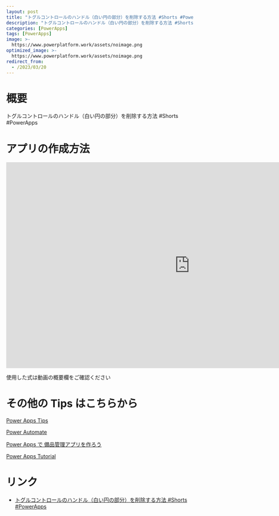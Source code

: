```yaml
---
layout: post
title: "トグルコントロールのハンドル（白い円の部分）を削除する方法 #Shorts #PowerApps"
description: "トグルコントロールのハンドル（白い円の部分）を削除する方法 #Shorts #PowerAppsを動画で分かりやすく解説"
categories: [PowerApps]
tags: [PowerApps]
image: >-
  https://www.powerplatform.work/assets/noimage.png
optimized_image: >-
  https://www.powerplatform.work/assets/noimage.png
redirect_from:
  - /2023/03/20
---
```



#  概要

トグルコントロールのハンドル（白い円の部分）を削除する方法 #Shorts #PowerApps


# アプリの作成方法

<iframe width="983" height="553" src="https://www.youtube.com/embed/ROiyRaqO11w" title="YouTube video player" frameborder="0" allow="accelerometer; autoplay; clipboard-write; encrypted-media; gyroscope; picture-in-picture" allowfullscreen></iframe>


使用した式は動画の概要欄をご確認ください


# その他の Tips はこちらから

[Power Apps Tips](https://www.youtube.com/watch?v=VrAQf3JQ7yM&list=PLVhFi1fb3DqakSLVMn22DDcySXh9jtzi- )


[Power Automate](https://www.youtube.com/watch?v=-YnJYT0ASEM&list=PLVhFi1fb3Dqbzic6GieqnLFgD3aTj-eHA)


[Power Apps で 備品管理アプリを作ろう](https://www.youtube.com/playlist?list=PLVhFi1fb3DqZM3HKb8Hea6XEL96990Fyn)


[Power Apps Tutorial](https://www.youtube.com/playlist?list=PLVhFi1fb3DqalxpL974VvAJvV4iWoSbe_)


# リンク


- [トグルコントロールのハンドル（白い円の部分）を削除する方法 #Shorts #PowerApps](https://www.youtube.com/watch?v=ROiyRaqO11w)

